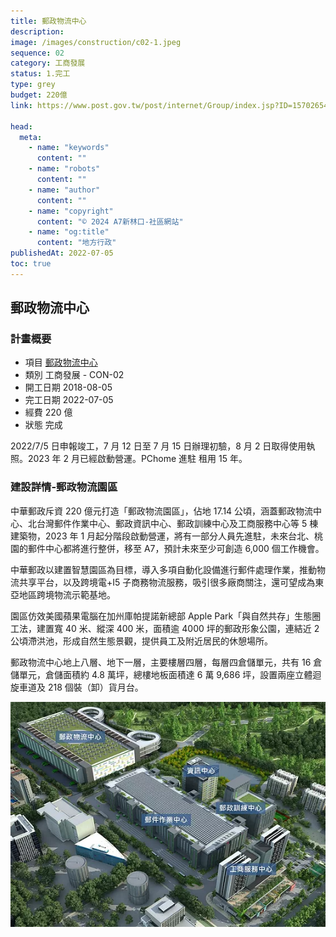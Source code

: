 ```yaml
---
title: 郵政物流中心
description:
image: /images/construction/c02-1.jpeg
sequence: 02
category: 工商發展
status: 1.完工
type: grey
budget: 220億
link: https://www.post.gov.tw/post/internet/Group/index.jsp?ID=1570265448379

head:
  meta:
    - name: "keywords"
      content: ""
    - name: "robots"
      content: ""
    - name: "author"
      content: ""
    - name: "copyright"
      content: "© 2024 A7新林口-社區網站"
    - name: "og:title"
      content: "地方行政"
publishedAt: 2022-07-05
toc: true
---
```


## 郵政物流中心

### 計畫概要

- 項目 <a href="https://www.post.gov.tw/post/internet/Group/index.jsp?ID=1570265448379"> 郵政物流中心</a>
- 類別 工商發展 - CON-02
- 開工日期 2018-08-05
- 完工日期 2022-07-05
- 經費 220 億
- 狀態 完成

2022/7/5 日申報竣工，7 月 12 日至 7 月 15 日辦理初驗，8 月 2 日取得使用執照。2023 年 2 月已經啟動營運。PChome 進駐 租用 15 年。

### 建設詳情-郵政物流園區

中華郵政斥資 220 億元打造「郵政物流園區」，佔地 17.14 公頃，涵蓋郵政物流中心、北台灣郵件作業中心、郵政資訊中心、郵政訓練中心及工商服務中心等 5 棟建築物，2023 年 1 月起分階段啟動營運，將有一部分人員先進駐，未來台北、桃園的郵件中心都將進行整併，移至 A7，預計未來至少可創造 6,000 個工作機會。

中華郵政以建置智慧園區為目標，導入多項自動化設備進行郵件處理作業，推動物流共享平台，以及跨境電+I5 子商務物流服務，吸引很多廠商關注，還可望成為東亞地區跨境物流示範基地。

園區仿效美國蘋果電腦在加州庫帕提諾新總部 Apple Park「與自然共存」生態圈工法，建置寬 40 米、縱深 400 米，面積逾 4000 坪的郵政形象公園，連結近 2 公頃滯洪池，形成自然生態景觀，提供員工及附近居民的休憩場所。

郵政物流中心地上八層、地下一層，主要樓層四層，每層四倉儲單元，共有 16 倉儲單元，倉儲面積約 4.8 萬坪，總樓地板面積達 6 萬 9,686 坪，設置兩座立體迴旋車道及 218 個裝（卸）貨月台。

![c02-01.jpeg](/images/construction/c02-1.jpeg)
